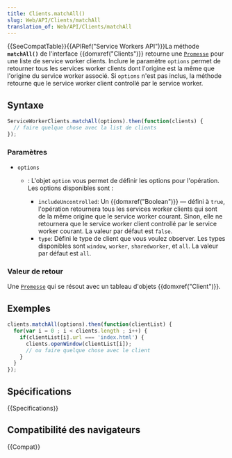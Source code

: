 ```yaml
---
title: Clients.matchAll()
slug: Web/API/Clients/matchAll
translation_of: Web/API/Clients/matchAll
---
```


{{SeeCompatTable}}{{APIRef("Service Workers API")}}La méthode **`matchAll()`** de l'interface {{domxref("Clients")}} retourne une [`Promesse`](/fr/docs/Web/JavaScript/Reference/Global_Objects/Promise) pour une liste de service worker clients. Inclure le paramètre `options` permet de retourner tous les services worker clients dont l'origine est la même que l'origine du service worker associé. Si `options` n'est pas inclus, la méthode retourne que le service worker client controllé par le service worker.

## Syntaxe

```js
ServiceWorkerClients.matchAll(options).then(function(clients) {
  // faire quelque chose avec la list de clients
});
```

### Paramètres

- `options`

  - : L'objet `option` vous permet de définir les options pour l'opération. Les options disponibles sont :

    - `includeUncontrolled`: Un {{domxref("Boolean")}} — défini à `true`, l'opération retournera tous les services worker clients qui sont de la même origine que le service worker courant. Sinon, elle ne retournera que le service worker client controllé par le service worker courant. La valeur par défaut est `false`.
    - `type`: Défini le type de client que vous voulez observer. Les types disponibles sont `window`, `worker`, `sharedworker`, et `all`. La valeur par défaut est `all`.

### Valeur de retour

Une [`Promesse`](/fr/docs/Web/JavaScript/Reference/Global_Objects/Promise) qui se résout avec un tableau d'objets {{domxref("Client")}}.

## Exemples

```js
clients.matchAll(options).then(function(clientList) {
  for(var i = 0 ; i < clients.length ; i++) {
    if(clientList[i].url === 'index.html') {
      clients.openWindow(clientList[i]);
      // ou faire quelque chose avec le client
    }
  }
});
```

## Spécifications

{{Specifications}}

## Compatibilité des navigateurs

{{Compat}}
